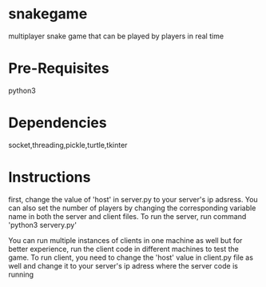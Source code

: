 # snakegame
multiplayer snake game that can be played by players in real time
# Pre-Requisites 
python3
# Dependencies
socket,threading,pickle,turtle,tkinter
# Instructions
first, change the value of 'host' in server.py to your server's ip adsress. You can also set the number of players by changing the corresponding variable name in both the server and client files.
To run the server, run command 'python3 servery.py'

You can run multiple instances of clients in one machine as well but for better experience, run the client code in different machines to test the game. To run client, you need to change the 'host' value in client.py file as well and change it to your server's ip adress where the server code is running
